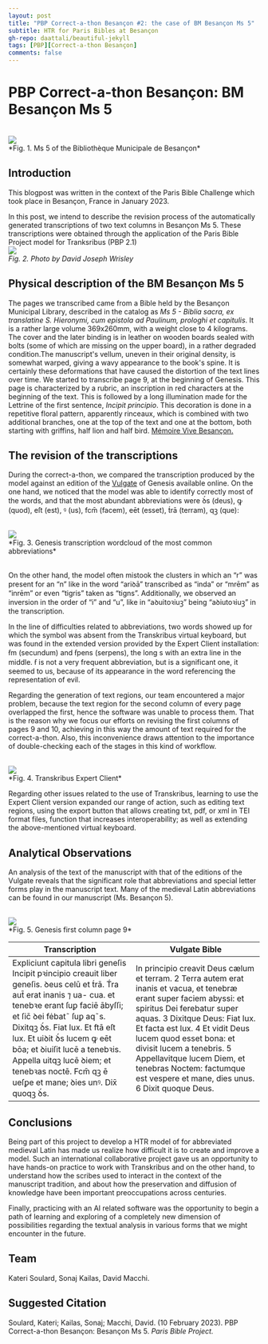 ```yaml
---
layout: post
title: "PBP Correct-a-thon Besançon #2: the case of BM Besançon Ms 5"
subtitle: HTR for Paris Bibles at Besançon
gh-repo: daattali/beautiful-jekyll
tags: [PBP][Correct-a-thon Besançon]
comments: false
---
```

<base target="_blank">


# **PBP Correct-a-thon Besançon: BM Besançon Ms 5**
<br />
<img src="/assets/PBP_MS5_Bibles.png" style="zoom:100%;" /> <br />
*Fig. 1. Ms 5 of the Bibliothèque Municipale de Besançon*
<br />

## Introduction

This blogpost was written in the context of the Paris Bible Challenge which took place in Besançon, France in January 2023. 

In this post, we intend to describe the revision process of the automatically generated transcriptions of two text columns in  Besançon Ms 5. These transcriptions were obtained through the application of the Paris Bible Project model for Tranksribus (PBP 2.1) 
<br />
<img src="/assets/PBP_MS5_Bible.png" style="zoom:100%;" /> <br />
*Fig. 2. Photo by David Joseph Wrisley*
<br />

## Physical description of the BM Besançon Ms 5

The pages we transcribed came from a Bible held by the Besançon Municipal Library, described in the catalog as  *Ms 5 - Biblia sacra, ex translatine S. Hieronymi, cum epistola ad Paulinum, prologhi et capitulis*. It is a rather large volume 369x260mm, with a weight close to 4 kilograms. The cover and the later binding is in leather on wooden boards sealed with bolts (some of which are missing on the upper board), in a rather degraded condition.The manuscript's vellum, uneven in their original density, is somewhat warped, giving a wavy appearance to the book's spine. It is certainly these deformations that have caused the distortion of the text lines over time. We started to transcribe page 9, at  the beginning of Genesis. This page is characterized by a rubric, an inscription in red characters at the beginning of the text. This is followed by a long illumination made for the Lettrine of the first sentence, *Incipit principio*. This decoration is done in a repetitive floral pattern, apparently rinceaux, which is combined with two additional branches, one at the top of the text and one at the bottom, both starting with griffins, half lion and half bird. [Mémoire Vive Besançon.](https://memoirevive.besancon.fr/ark:/48565/89v21z4370ns)


## The revision of the transcriptions

During the correct-a-thon, we compared the transcription produced by the model against an edition of the [Vulgate](https://www.sacred-texts.com/bib/vul/gen001.htm) of Genesis available online. On the one hand, we noticed that the model was able to identify correctly most of the words, and that the most abundant abbreviations were ꝺ́s (deus), ꝙ (quod), eſt (est), ꝰ (us), fcm̄ (facem), eēt (esset), t́rā (terram), qꝫ (que):

<br />
 <img src="/assets/PBP_MS5_Visuel.png" style="zoom:100%;" /><br />
 *Fig. 3. Genesis transcription wordcloud of the most common abbreviations*
 <br />

<br>

On the other hand, the model often mistook the clusters in which an “r” was present for an “n” like in the word “ariꝺā” transcribed as “inda” or “mrēm” as “inrēm” or even “tigris” taken as “tigns”. Additionally, we observed an inversion in the order of “i” and “u”, like in “aꝺuitoꝛiuꝫ” being “aꝺiutoꝛiuꝫ” in the transcription.

In the line of difficulties related to abbreviations, two words showed up for which the symbol was absent from the Transkribus virtual keyboard, but was found in the extended version provided by the Expert Client installation: ẜm (secundum) and ẜpens (serpens), the long s with an extra line in the middle. ẜ is not a very frequent abbreviation, but is a significant one, it seemed to us, because of its appearance in the word referencing the representation of evil.

Regarding the generation of text regions, our team encountered a major problem, because the text region for the second column of every page overlapped the first, hence the software was unable to process them. That is the reason why we focus our efforts on revising the first columns of pages 9 and 10, achieving in this way the amount of text required for the correct-a-thon. Also, this inconvenience draws attention to  the importance of double-checking each of the stages in this kind of workflow.

<br />
<img src="/assets/PBP_MS5_Trkb.png" style="zoom:100%;" /><br />
*Fig. 4. Transkribus Expert Client*
<br />

Regarding other issues related to the use of Transkribus, learning to use the Expert Client version expanded our range of action, such as editing text regions, using the export button that allows creating txt, pdf, or xml in TEI format files, function that increases interoperability; as well as extending the above-mentioned virtual keyboard.


## Analytical Observations

An analysis of the text of the manuscript with that of the editions of the Vulgate reveals that the  significant role that abbreviations and special letter forms play in the manuscript text. Many of the medieval Latin abbreviations can be found in our manuscript (Ms. Besançon 5).

<br />
<img src="/assets/PBP_MS5_Page_9.png" style="zoom:100%;" /><br />
*Fig. 5. Genesis first column page 9*
<br />

| Transcription      | Vulgate Bible |
| ----------- | ----------- |
| Expliciunt capitula libri geneſis Incipit pꝛincipio creauit liber geneſis. ꝺeus celū et t́rā. T́ra aut̄ erat inanis ⁊ ua- cua. et tenebꝛe erant ſuꝑ faciē ābyſſi; et ſic̄ ꝺei fėbat˜ ſuꝑ aq˜s. Dixitqꝫ ꝺ́s. Fiat lux. Et ftā eſt lux. Et uiꝺit ꝺ́s lucem ꝙ eēt bōa; et ꝺiuiſit lucē a tenebꝛis. Appella uitqꝫ lucē ꝺiem; et tenebꝛas noctē. Fcm̄ qꝫ ē ueſꝑe et mane; ꝺies unꝰ. Dix̄ quoqꝫ ꝺ́s.| In principio creavit Deus cælum et terram. 2 Terra autem erat inanis et vacua, et tenebræ erant super faciem abyssi: et spiritus Dei ferebatur super aquas. 3 Dixitque Deus: Fiat lux. Et facta est lux. 4 Et vidit Deus lucem quod esset bona: et divisit lucem a tenebris. 5 Appellavitque lucem Diem, et tenebras Noctem: factumque est vespere et mane, dies unus. 6 Dixit quoque Deus.|


## Conclusions

Being part of this project to develop a HTR model of for abbreviated medieval Latin has made us realize how difficult it is to create and improve a model. Such an international collaborative project gave us an opportunity to have hands-on practice to work with Transkribus and on the other hand, to understand how the scribes used to interact in the context of the manuscript tradition, and about how the preservation and diffusion of knowledge have been important preoccupations across centuries.

Finally, practicing with an AI related software was the opportunity to begin a path of learning and exploring of a completely new dimension of possibilities regarding the textual analysis in various forms that we might encounter in the future. 


## Team
Kateri Soulard, Sonaj Kailas, David Macchi. 

## Suggested Citation
Soulard, Kateri; Kailas, Sonaj; Macchi, David. (10 February 2023). PBP Correct-a-thon Besançon: Besançon Ms 5.  *Paris Bible Project.*



